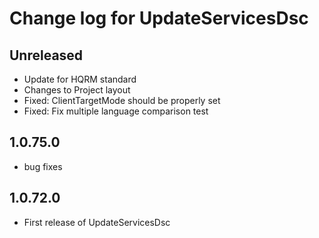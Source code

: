 # Change log for UpdateServicesDsc

## Unreleased

- Update for HQRM standard
- Changes to Project layout
- Fixed: ClientTargetMode should be properly set
- Fixed: Fix multiple language comparison test
## 1.0.75.0

- bug fixes

## 1.0.72.0

- First release of UpdateServicesDsc
